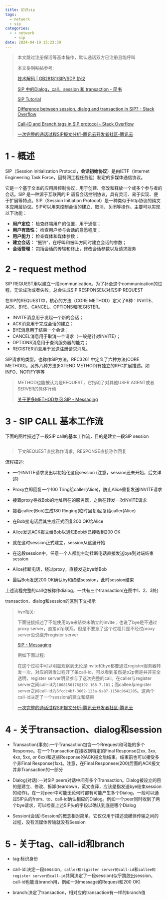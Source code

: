 ```yaml
---
title: 初识sip
tags:
  - network
  - sip
categories:
  - - network
    - sip
date: 2024-04-19 15:23:39
---
```



> 本文跳过注册保活等基本操作，默认通话双方已注册且能呼叫
> 
> 本文<del>复制粘贴</del>参考:
> 
> [技术解码 | GB28181/SIP/SDP 协议]( https://zhuanlan.zhihu.com/p/545703291)
> 
> [SIP 中的Dialog，call，session 和 transaction - 简书](https://www.jianshu.com/p/84d7289a4d3b)
> 
> [SIP Tutorial](https://www.tutorialspoint.com/session_initiation_protocol/index.htm)
> 
> [Difference between session, dialog and transaction in SIP? - Stack Overflow](https://stackoverflow.com/questions/35133331/difference-between-session-dialog-and-transaction-in-sip)
> 
> [Call-ID and Branch tags in SIP protocol - Stack Overflow](https://stackoverflow.com/questions/10610194/call-id-and-branch-tags-in-sip-protocol)
> 
> [一次完整的通话过程SIP报文分析-腾讯云开发者社区-腾讯云](https://cloud.tencent.com/developer/article/1828603)

# 1 - 概述

SIP（Session initialization Protocol，**会话初始协议**）是由IETF（Internet Engineering Task Force，因特网工程任务组）制定的多媒体通信协议。

它是一个基于文本的应用层控制协议，用于创建、修改和释放一个或多个参与者的会话。SIP
 是一种源于互联网的IP 语音会话控制协议，具有灵活、易于实现、便于扩展等特点。SIP（Session Initiation 
Protocol）是一种类似于http协议的纯文本应用层协议。SIP可以用来控制会话的建立、取消、关闭等操作。主要可以实现以下功能：

- **用户定位：** 检查终端用户的位置，用于通信；
- **用户有效性：** 检查用户参与会话的意愿程度；
- **用户能力：** 检查媒体和媒体参数；
- **建立会话：** “振铃”，在呼叫和被叫方同时建立会话的参数；
- **会话管理：** 包括会话的传输和终止，修改会话参数以及请求服务

# 2 - request method

SIP REQUEST用以建立一段communication。为了补全这个communication的过程，无论成功或者失败，总会生成SIP RESPONSE以对应SIP REQUEST

在SIP的REQUEST中，核心的方法（CORE METHOD）定义了6种：INVITE、ACK、BYE、CANCEL、OPTIONS和REGISTER。

- INVITE消息用于发起一个新的会话；
- ACK消息用于完成会话的建立；
- BYE消息用于结束一个会话；
- CANCEL消息用于取消一个请求（一般是针对INVITE）；
- OPTIONS消息用于查询服务器的能力；
- REGISTER消息用于发送注册请求消息。

SIP请求的类型，也称作SIP方法。RFC3261 中定义了六种方法(CORE METHOD)。另外八种方法(EXTEND METHOD)有独立的RFC扩展描述。如INFO、NOTIFY等等

> METHOD也能被认为是REQUEST，它指明了对其他USER AGENT或者SERVER的具体行动
> 
> [关于更多METHOD参阅 SIP - Messaging](https://www.tutorialspoint.com/session_initiation_protocol/session_initiation_protocol_messaging.htm)

# 3 - SIP CALL 基本工作流

下面的图片描述了一段SIP call的基本工作流，目的是建立一段SIP session

<img title="" src="https://www.tutorialspoint.com/session_initiation_protocol/images/sip_call_flow.jpg" alt="">

> 下文REQUEST直接称作请求，RESPONSE直接称作回复

流程描述:

- 一个INVITE请求发出以初始化这段session (注意，session还未开始，后文详述)

- Proxy立即回复一个100 Tring给caller(Alice)，防止Alice重复发送INVITE请求

- 接着proxy寻找Bob的地址所在的服务器，之后在转发一次INVITE请求

- 接着callee(Bob)生成180 Ringing(临时回复)回复给caller(Alice)

- 在Bob接电话后其生成正式回复200 OK给Alice

- Alice发送ACK报文给Bob以通知Bob她已接收到200 OK

- 就在这时session正式建立，session从这里开始

- 在这段session中，任意一个人都能主动挂断电话直接发送bye到对端结束session

- Alice挂断电话，绕过proxy，直接发送bye给Bob

- 最后Bob发送200 OK确认by和终结session，此时session结束

上述流程完整的call也被称作dialog，一共有三个transaction(在图中1、2、3处)

transaction、dialog和session的区别下文揭示

> bye相关:
> 
> 下面链接描述了不能使用bye来结束未确立的invite；也说了bye是不通过proxy server，直接p2p联系。但是不要忘了这个过程只是不经过proxy server没说绕开register server
> 
> [SIP - Messaging](https://www.tutorialspoint.com/session_initiation_protocol/session_initiation_protocol_messaging.htm)
> 
> 
> 例如下面过程:
> 
> 在这个过程中可以明显观察到无论是invite和bye都要通过register服务器转发一次，对应的转发过程开了条call-id，可以看到虽然是p2p但是并非完全透明，register server明显参与了这次完整的call。在caller与register server之间call-id为`1808150176@192.168.7.101`；而callee与register server之间call-id为`5fcdc4bf-3662-123a-9a87-1158c9642285`。这两个call-id决定了一个session的建立和结束
> 
> [一次完整的通话过程SIP报文分析-腾讯云开发者社区-腾讯云](https://cloud.tencent.com/developer/article/1828603)

# 4 - 关于transaction、dialog和session

- Transaction(事务):一个Transaction包含一个Rrequest和可能的多个Response。在一个Transaction在接收到特定的Final Response(2xx, 3xx, 4xx, 5xx, or 6xx)和这些Response的ACK报文后结束。结束前也可以接受多个非Final Response(1xx)。注意，在Final Responese(200)后面的ACK报文并非Transaction的一部分

- Dialog(对话):一对SIP peers对话中间有多个Transaction。Dialog被设立的目的是建立、修改、拆卸(teardown，英文直译，应该是指发送bye结束session的动作)。在一对peer中可能无论何时都有可能产生多个Dialog，一般可以通过SIP头的from、to、call-id确认相应的Dialog。例如一个peer同时收到了两个bye请求，可以检查上述SIP头的字段以确认到底是哪个Dialog

- Session(会话):Session的概念相对简单，它仅仅用于描述流媒体传输之间的过程，没有流媒体传输就没有Session

# 5 - 关于tag、call-id和branch

- tag:标识身份

- call-id:决定一段session，`caller和rigister server的call-id`和`callee和register server的call-id`共同决定了一段session(似乎跳脱出session，call-id也能当branch用，例如一对message的Request和200 OK)

- branch:决定了transaction，相对应的transaction有一样的branch值
